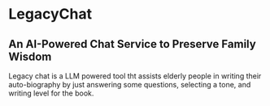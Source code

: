 # LegacyChat
An AI-Powered Chat Service to Preserve Family Wisdom
---
Legacy chat is a LLM powered tool tht assists elderly people in writing their auto-biography by just answering some questions, selecting a tone, and writing level for the book.
